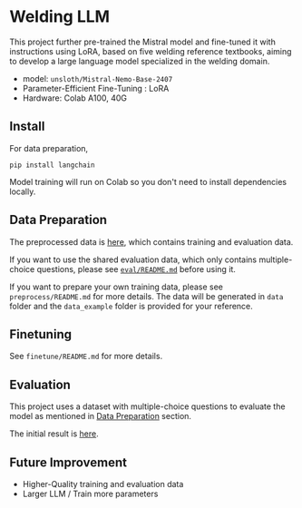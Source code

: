 # Welding LLM

This project further pre-trained the Mistral model and fine-tuned it with instructions using LoRA, based on five welding reference textbooks, aiming to develop a large language model specialized in the welding domain.

- model: `unsloth/Mistral-Nemo-Base-2407`
- Parameter-Efficient Fine-Tuning : LoRA
- Hardware: Colab A100, 40G

## Install

For data preparation,

```shell
pip install langchain
```

Model training will run on Colab so you don't need to install dependencies locally.

## Data Preparation <a name="data preparation"></a>

The preprocessed data is [here](https://drive.google.com/drive/folders/1XMb1OACE_Ww1xPY_cSpuA9DL-9vomNg8?usp=drive_link), which contains training and evaluation data.

If you want to use the shared evaluation data, which only contains multiple-choice questions, please see [`eval/README.md`](https://drive.google.com/file/d/1kBvlTifjtF4ZDBcCKowQ4JD8rLJ-Xvpr/view?usp=drive_link) before using it.

If you want to prepare your own training data, please see `preprocess/README.md` for more details. The data will be generated in `data` folder and the `data_example` folder is provided for your reference.


## Finetuning

See `finetune/README.md` for more details.


## Evaluation

This project uses a dataset with multiple-choice questions to evaluate the model as mentioned in [Data Preparation](#data-preparation) section.

The initial result is [here](https://drive.google.com/drive/folders/1OPa0XTPesiumaL8A0WP4rGu_AhgEohgf?usp=drive_link).


## Future Improvement

- Higher-Quality training and evaluation data
- Larger LLM / Train more parameters
